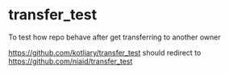 # transfer_test
To test how repo behave after get transferring to another owner

https://github.com/kotliary/transfer_test should redirect to https://github.com/niaid/transfer_test
